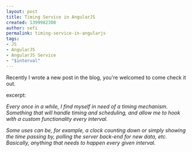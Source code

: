 ```yaml
---
layout: post
title: Timing Service in AngularJS
created: 1399982300
author: sefi
permalink: timing-service-in-angularjs
tags:
- JS
- AngularJS
- AngularJS Service
- "$interval"
---
```

<p>Recently I wrote a new post in the blog, you&#39;re welcomed to come check it out.</p>

<p>excerpt:&nbsp;</p>

<p><em>Every once in a while, I find myself in need of a timing mechanism. Something that will handle timing and scheduling, and allow me to hook with a custom functionality every interval.</em></p>

<p><em>Some uses can be, for example, a clock counting down or simply showing the time passing by, polling the server back-end for new data, etc. Basically, anything that needs to happen every given interval.</em></p>

<p>&nbsp;</p>

<p>&nbsp;</p>
